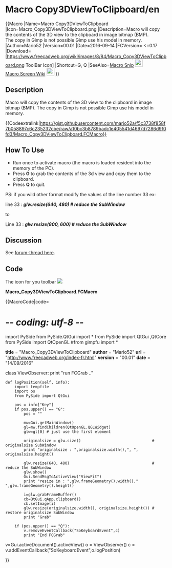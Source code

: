# Macro Copy3DViewToClipboard/en
 {{Macro
|Name=Macro Copy3DViewToClipboard
|Icon=Macro_Copy3DViewToClipboard.png
|Description=Macro will copy the contents of the 3D view to the clipboard in image bitmap (BMP).<br/>The copy in Gimp is not possible Gimp use his model in memory.
|Author=Mario52
|Version=00.01
|Date=2016-09-14
|FCVersion= <=0.17
|Download=[https://www.freecadweb.org/wiki/images/8/84/Macro_Copy3DViewToClipboard.png ToolBar Icon]
|Shortcut=G, Q
|SeeAlso=[Macro Snip](Macro_Snip.md) <img src="images/Snip.png" width=24px><br/>[Macro Screen Wiki](Macro_Screen_Wiki.md) <img src="images/Macro_Screen_Wiki.png" width=24px>
}}

## Description

Macro will copy the contents of the 3D view to the clipboard in image bitmap (BMP). The copy in Gimp is not possible Gimp use his model in memory.


{{Codeextralink|https://gist.githubusercontent.com/mario52a/f5c3738f858f7b058897c6c235232cbe/raw/a10bc3b8789badc1e405541d4697d7286d9f0fd3/Macro_Copy3DViewToClipboard.FCMacro}}

## How To Use 

-   Run once to activate macro (the macro is loaded resident into the memory of the PC).
-   Press **G** to grab the contents of the 3d view and copy them to the clipboard.
-   Press **Q** to quit.

PS: if you wild other format modify the values of the line number 33 ex:

line 33 : ***glw.resize(640, 480) \# reduce the SubWindow***

to

Line 33 : ***glw.resize(800, 600) \# reduce the SubWindow***

## Discussion

See [forum-thread here](http://forum.freecadweb.org/viewtopic.php?f=3&t=16731).

## Code

The icon for you toolbar ![](images/Macro_Copy3DViewToClipboard.png )

**Macro\_Copy3DViewToClipboard.FCMacro**


{{MacroCode|code=
# -*- coding: utf-8 -*-
import PySide
from PySide.QtGui import *
from PySide import QtGui ,QtCore
from PySide import QtOpenGL
#from gimpfu import *
 
__title__   = "Macro_Copy3DViewToClipboard"
__author__  = "Mario52"
__url__     = "http://www.freecadweb.org/index-fr.html"
__version__ = "00.01"
__date__    = "14/09/2016"
           
class ViewObserver:
    print "run FCGrab .."
 
    def logPosition(self, info):
        import tempfile
        import os
        from PySide import QtGui
 
        pos = info["Key"]
        if pos.upper() == "G":
            pos = ""
           
            mw=Gui.getMainWindow()
            gl=mw.findChildren(QtOpenGL.QGLWidget)
            glw=gl[0] # just use the first element
 
            originalsize = glw.size()                               # originalsize SubWindow
            print "originalsize : ",originalsize.width(),", ", originalsize.height()
 
            glw.resize(640, 480)                                    # reduce the SubWindow
            glw.show()
            Gui.SendMsgToActiveView("ViewFit")
            print "resize in : ",glw.frameGeometry().width()," ",glw.frameGeometry().height()
 
            i=glw.grabFrameBuffer()
            cb=QtGui.qApp.clipboard()
            cb.setImage(i)
            glw.resize(originalsize.width(), originalsize.height()) # restore originalsize SubWindow
            print "Grab"
 
        if (pos.upper() == "Q"):
            v.removeEventCallback("SoKeyboardEvent",c)
            print "End FCGrab"
 
 
v=Gui.activeDocument().activeView()
o = ViewObserver()
c = v.addEventCallback("SoKeyboardEvent",o.logPosition)

}}




